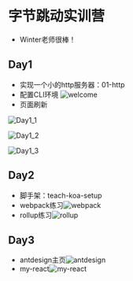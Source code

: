 # 字节跳动实训营

* Winter老师很棒！

## Day1

  * 实现一个小的http服务器：01-http
  * 配置CLI环境
    ![welcome](https://LeonhardE.github.io/images/welcome.png)
  * 页面刷新

![Day1_1](https://LeonhardE.github.io/images/Day1_1.png)

![Day1_2](https://LeonhardE.github.io/images/Day1_2.png)

![Day1_3](https://LeonhardE.github.io/images/Day1_3.png)

## Day2

* 脚手架：teach-koa-setup
* webpack练习![webpack](https://LeonhardE.github.io/images/Bytedance/webpack.png)
* rollup练习![rollup](https://LeonhardE.github.io/images/Bytedance/rollup2.png)

## Day3

* antdesign主页![antdesign](https://LeonhardE.github.io/images/Bytedance/antdesign.png)
* my-react![my-react](https://LeonhardE.github.io/images/Bytedance/my-react.png)

